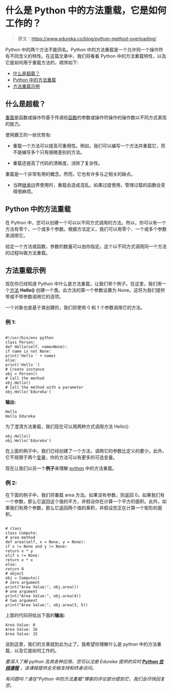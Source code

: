 # 什么是 Python 中的方法重载，它是如何工作的？

> 原文：<https://www.edureka.co/blog/python-method-overloading/>

Python 中的两个方法不能同名。Python 中的方法重载是一个允许同一个操作符有不同含义的特性。在这篇文章中，我们将看看 Python 中的方法重载特性，以及它是如何用于重载方法的，顺序如下:

*   [什么是超载？](#overloading)
*   [Python 中的方法重载](#methodoverloading)
*   [方法重载示例](#example)

## **什么是超载？**

[重载](https://www.edureka.co/blog/method-overloading-and-overriding-in-java/)是函数或操作符基于传递给[函数](https://www.edureka.co/blog/python-functions)的参数或操作符操作的操作数以不同方式表现的能力。

使用霸王的一些优势有:

*   重载一个方法可以提高可重用性。例如，我们可以编写一个方法并重载它，而不是编写多个只有细微差别的方法。

*   重载还提高了代码的清晰度，消除了复杂性。

重载是一个非常有用的概念。然而，它也有许多与之相关的缺点。

*   当跨[继承](https://www.edureka.co/blog/inheritance-in-python/)边界使用时，重载会造成混乱。如果过度使用，管理过载的函数会变得很麻烦。

## **Python 中的方法重载**

在 Python 中，您可以创建一个可以以不同方式调用的方法。所以，你可以有一个方法有零个，一个或多个参数。根据方法定义，我们可以用零个、一个或多个参数来调用它。

给定一个方法或函数，参数的数量可以由你指定。这个以不同方式调用同一个方法的过程叫做方法重载。

## **方法重载示例**

现在你已经知道 Python 中什么是方法重载，让我们举个例子。在这里，我们用一个[方法](https://www.edureka.co/blog/python-main-function/) **Hello()** 创建一个类。此方法的第一个参数设置为 None。这将为我们提供带或不带参数调用它的选项。

一个对象也是基于类创建的，我们将使用 0 和 1 个参数调用它的方法。

### **例 1:**

```

#!/usr/bin/env python
class Person:
def Hello(self, name=None):
if name is not None:
print('Hello ' + name)
else:
print('Hello ')
# Create instance
obj = Person()
# Call the method
obj.Hello()
# Call the method with a parameter
obj.Hello('Edureka')

```

**输出:**

```
Hello
Hello Edureka
```

为了澄清方法重载，我们现在可以用两种方式调用方法 Hello():

```
obj.Hello()
obj.Hello('Edureka')
```

在上面的例子中，我们已经创建了一个方法，调用它的参数比定义的要少。此外，它不局限于两个[变量](https://www.edureka.co/blog/variables-and-data-types-in-python/)，你的方法可以有更多的可选变量。

现在让我们以另一个**例子**来理解 [python](https://www.edureka.co/blog/python-programming-language/) 中的方法重载。

### **例 2:**

在下面的例子中，我们将重载 area 方法。如果没有参数，则返回 0。如果我们有一个参数，那么它返回这个值的平方，并假设你在计算一个平方的面积。此外，如果我们有两个参数，那么它返回两个值的乘积，并假设您正在计算一个矩形的面积。

```

# class
class Compute:
# area method
def area(self, x = None, y = None):
if x != None and y != None:
return x * y
elif x != None:
return x * x
else:
return 0
# object
obj = Compute()
# zero argument
print("Area Value:", obj.area())
# one argument
print("Area Value:", obj.area(4))
# two argument
print("Area Value:", obj.area(3, 5))

```

上面的代码将给出下面的**输出:**

```
Area Value: 0
Area Value: 16
Area Value: 15
```

说到这里，我们的文章就到此为止了。我希望你理解什么是 python 中的方法重载，以及它是如何工作的。

*要深入了解 python 及其各种应用，您可以注册 Edureka 提供的实时 [**Python 在线课程**](https://www.edureka.co/python-programming-certification-training) ，该课程提供全天候支持和终身访问。*

*有问题吗？请在“Python 中的方法重载”博客的评论部分提到它，我们会尽快回复您。*